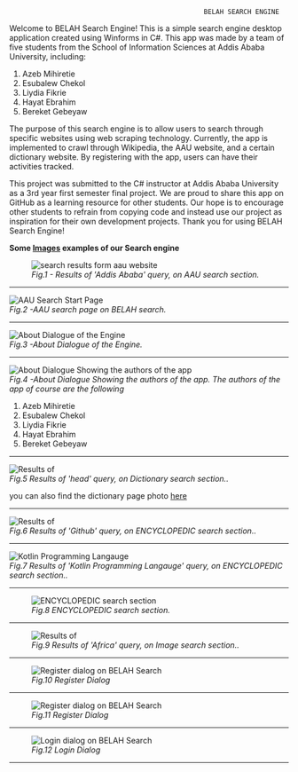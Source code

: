                                                      BELAH SEARCH ENGINE

Welcome to BELAH Search Engine! This is a simple search engine desktop application created using Winforms in C#. This app was made by a team of five students from the School of Information Sciences at Addis Ababa University, including:
 <ol>
  <li>Azeb Mihiretie</li>
  <li>Esubalew Chekol</li>
  <li>Liydia Fikrie</li>
  <li>Hayat Ebrahim</li>
  <li>Bereket Gebeyaw</li>
  </ol>

The purpose of this search engine is to allow users to search through specific websites using web scraping technology. Currently, the app is implemented to crawl through Wikipedia, the AAU website, and a certain dictionary website. By registering with the app, users can have their activities tracked.

This project was submitted to the C# instructor at Addis Ababa University as a 3rd year first semester final project. We are proud to share this app on GitHub as a learning resource for other students. Our hope is to encourage other students to refrain from copying code and instead use our project as inspiration for their own development projects. Thank you for using BELAH Search Engine!

<p><b>Some <a href="https://github.com/Esubaalew/BELAH-Search-Engine/tree/master/ExampleImages">Images</a> examples of our Search engine</b></p>
<figure>
<img src="ExampleImages/aauexample.jpg" alt='search results form aau website' title ='AAU website results image '>
  <figcaption><i>Fig.1 - Results of 'Addis Ababa' query, on AAU search section.</i></figcaption>
</figure>
<hr>
<img src="ExampleImages/aaupage.jpg" alt='AAU Search Start Page' title ='AAU Search Start Page '>
  <figcaption><i>Fig.2 -AAU search page on BELAH search.</i></figcaption>
</figure>
<hr>
<img src="ExampleImages/abtpage.jpg" alt='About Dialogue of the Engine' title ='About Dialogue of the Engine'>
  <figcaption><i>Fig.3 -About Dialogue of the Engine.</i></figcaption>
</figure>
<hr>

<img src="ExampleImages/abtpage2.jpg" alt='About Dialogue Showing the authors of the app' title ='About Dialogue Showing the authors of the app '>
  <figcaption><i>Fig.4 -About Dialogue Showing the authors of the app.</i>
  <em>The authors of the app of course are the following </em>
  <ol>
  <li>Azeb Mihiretie</li>
  <li>Esubalew Chekol</li>
  <li>Liydia Fikrie</li>
  <li>Hayat Ebrahim</li>
  <li>Bereket Gebeyaw</li>
  </ol>
  </figcaption>
</figure>
<hr>
<img src="ExampleImages/dicexam.jpg" alt='Results of 'head' query, on Dictionary search section.' title ='Results of 'head' query, on Dictionary search section. '>
  
  <figcaption><i>Fig.5 Results of 'head' query, on Dictionary search section..</i> <p> you can also find the dictionary page photo <a href='https://github.com/Esubaalew/BELAH-Search-Engine/blob/master/ExampleImages/dicpage.jpg'>here</a></p></figcaption>
</figure>
<hr>
<img src="ExampleImages/enexample.jpg" alt='Results of 'Github' query, on ENCYCLOPEDIC search section.' title ='Results of 'Github' query, on ENCYCLOPEDIC search section.'>
  <figcaption><i>Fig.6 Results of 'Github' query, on ENCYCLOPEDIC search section..</i> </figcaption>
</figure>
<hr>
<img src="ExampleImages/enexample2.jpg" alt='Kotlin Programming Langauge' query, on ENCYCLOPEDIC search section.' title ='Kotlin Programming Langauge' query, on ENCYCLOPEDIC search section. '>
  
  <figcaption><i>Fig.7 Results of 'Kotlin Programming Langauge' query, on ENCYCLOPEDIC search section..</i> </figcaption>
</figure>
<hr>
<figure>
<img src="ExampleImages/enpage.jpg" alt='ENCYCLOPEDIC search section' title ='ENCYCLOPEDIC search section '>
  
  <figcaption><i>Fig.8  ENCYCLOPEDIC search section.</i> </figcaption>
</figure>
<hr>
<figure>
<img src="ExampleImages/imgexample.jpg" alt='Results of 'Africa' query, on Image search section.' title ='Results of 'Africa' query, on Image search section.'>
  
  <figcaption><i>Fig.9 Results of 'Africa' query, on Image search section..</i> </figcaption>
</figure>
<hr>
<figure>
<img src="ExampleImages/regpage.jpg" alt='Register dialog on BELAH Search' title ='Register Dialog'>
  
  <figcaption><i>Fig.10 Register Dialog</i> </figcaption>
</figure>
<hr>
<figure>
<img src="ExampleImages/regpage.jpg" alt='Register dialog on BELAH Search' title ='Register Dialog'>
  
  <figcaption><i>Fig.11 Register Dialog</i> </figcaption>
</figure>
<hr>
<figure>
<img src="ExampleImages/rergpage2.jpg" alt='Login dialog on BELAH Search' title ='Login Dialog'>
  
  <figcaption><i>Fig.12 Login Dialog</i> </figcaption>
</figure>
<hr>
